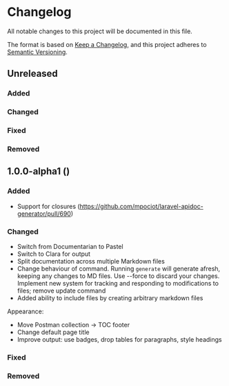 # Changelog
All notable changes to this project will be documented in this file.

The format is based on [Keep a Changelog](https://keepachangelog.com/en/1.0.0/),
and this project adheres to [Semantic Versioning](https://semver.org/spec/v2.0.0.html).

## Unreleased
### Added

### Changed

### Fixed

### Removed

## 1.0.0-alpha1 ()
### Added
- Support for closures (https://github.com/mpociot/laravel-apidoc-generator/pull/690)

### Changed
- Switch from Documentarian to Pastel
- Switch to Clara for output
- Split documentation across multiple Markdown files
- Change behaviour of command. Running `generate` will generate afresh, keeping any changes to MD files. Use --force to discard your changes. Implement new system for tracking and responding to modifications to files; remove update command
- Added ability to include files by creating arbitrary markdown files

Appearance:
- Move Postman collection -> TOC footer
- Change default page title
- Improve output: use badges, drop tables for paragraphs, style headings

### Fixed

### Removed





